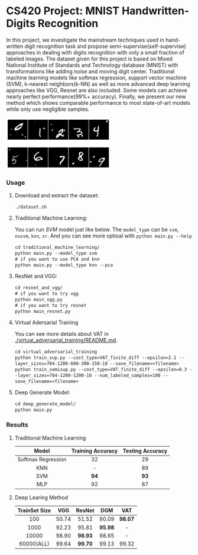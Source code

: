 # CS420 Project: MNIST Handwritten-Digits Recognition

In this project, we investigate the mainstream techniques used in hand-written digit recognition task and propose semi-supervise(self-supervise) approaches in dealing with digits recognition with only a small fraction of labeled images. The dataset given for this project is based on Mixed National Institute of Standards and Technology database (MNIST) with transformations like adding noise and moving digit center. Traditional machine learning models like softmax regression, support vector machine (SVM), k-nearest neighbors(k-NN) as well as more advanced deep learning approaches like VGG, Resnet are also included. Some models can achieve nearly perfect performance(99%+ accuracy). Finally, we present our new method which shows comparable performance to most state-of-art models while only use negligible samples.

![mnist](./img/sample.png)

### Usage

1. Download and extract the dataset:

    ```shell
    ./dataset.sh
    ```

2. Traditional Machine Learning:

    You can run *SVM* model just like below. The `model_type` can be `svm`, `nusvm`, `knn`, `sr`. And you can see more optioal with `python main.py --help`

    ```shell
    cd traditional_machine_learning/
    python main.py --model_type svm
    # if you want to use PCA and knn
    python main.py --model_type knn --pca
    ```

3. ResNet and VGG:

    ```shell
    cd resnet_and_vgg/
    # if you want to try vgg
    python main_vgg.py
    # if you want to try resnet
    python main_resnet.py
    ```

4. Virtual Adersarial Training

    You can see more details about VAT in [./virtual_adversarial_training/README.md](./virtual_adversarial_training/README.md).

    ```shell
    cd virtual_adversarial_training
    python train_sup.py --cost_type=VAT_finite_diff --epsilon=2.1 --layer_sizes=784-1200-600-300-150-10 --save_filename=<filename>
    python train_semisup.py --cost_type=VAT_finite_diff --epsilon=0.3 --layer_sizes=784-1200-1200-10 --num_labeled_samples=100 --save_filename=<filename>
    ```

5. Deep Generate Model:

    ```shell
    cd deep_generate_model/
    python main.py
    ```

### Results

1. Traditional Machine Learning

    | Model  | Training Accuracy | Testing Accuracy   | 
    | :--:               | :--:  | :--:   | 
    | Softmax Regression | 32 | 29  |
    | KNN                | - | 89  | 
    | SVM                | **94** | **93**  | 
    | MLP                | 92 | 87  | 

2. Deep Learing Method

    | TrainSet Size | VGG   | ResNet | DGM   | VAT   |
    | :--:          | :--:  | :--:   | :--:  | :--:  |
    | 100           | 50.74 | 51.52  | 90.09 | **98.07** |
    | 1000          | 92.23 | 95.81  | **95.98** | -     |
    | 10000         | 98.90 | **98.93**  | 98.65 | -     |
    | 60000(ALL)    | 99.64 | **99.70**  | 99.13 | 99.32 |

